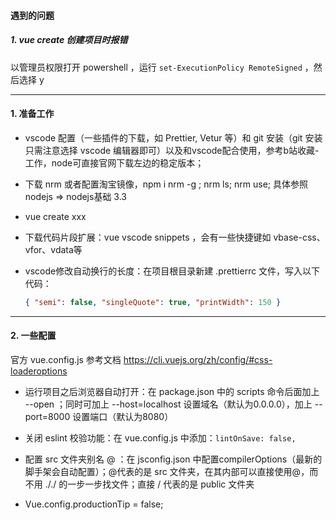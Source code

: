 #### 遇到的问题

##### 1. vue create 创建项目时报错

以管理员权限打开 powershell ，运行 `set-ExecutionPolicy RemoteSigned` ，然后选择 y





---

#### 1. 准备工作

-  vscode 配置（一些插件的下载，如 Prettier, Vetur 等）和 git 安装（git 安装只需注意选择 vscode 编辑器即可）以及和vscode配合使用，参考b站收藏-工作，node可直接官网下载左边的稳定版本；

- 下载 nrm 或者配置淘宝镜像，npm i nrm -g ;  nrm ls;  nrm use;  具体参照nodejs => nodejs基础 3.3

- vue create xxx

- 下载代码片段扩展：vue vscode snippets ，会有一些快捷键如 vbase-css、vfor、vdata等

- vscode修改自动换行的长度：在项目根目录新建 .prettierrc 文件，写入以下代码：

  ```json
  { "semi": false, "singleQuote": true, "printWidth": 150 }
  ```

---

#### 2. 一些配置

官方 vue.config.js 参考文档 https://cli.vuejs.org/zh/config/#css-loaderoptions

- 运行项目之后浏览器自动打开：在 package.json 中的 scripts 命令后面加上 --open ；同时可加上 --host=localhost 设置域名（默认为0.0.0.0），加上 --port=8000 设置端口（默认为8080）

- 关闭 eslint 校验功能：在 vue.config.js 中添加：`lintOnSave: false,`
- 配置 src 文件夹别名 @ ：在 jsconfig.json 中配置compilerOptions（最新的脚手架会自动配置）；@代表的是 src 文件夹，在其内部可以直接使用@，而不用 ././ 的一步一步找文件；直接 / 代表的是 public 文件夹
- Vue.config.productionTip = false;

